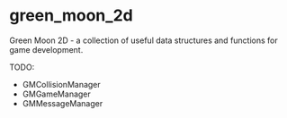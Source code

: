 # green_moon_2d

Green Moon 2D - a collection of useful data structures and functions for game development.

TODO:
- GMCollisionManager
- GMGameManager
- GMMessageManager
